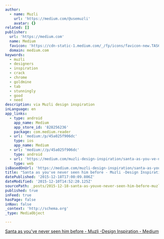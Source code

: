 ```yaml
---
author:
  - name: Muzli
    url: 'https://medium.com/@usemuzli'
    avatar: {}
related: []
publisher:
  url: 'https://medium.com'
  name: Medium
  favicon: 'https://cdn-static-1.medium.com/_/fp/icons/favicon-new.TAS6uQ-Y7kcKgi0xjcYHXw.ico'
  domain: medium.com
keywords:
  - muzli
  - designers
  - inspiration
  - crack
  - chrome
  - goldmine
  - tab
  - stunningly
  - good
  - need
description: via Muzli design inspiration
inLanguage: en
app_links:
  - type: android
    app_name: Medium
    app_store_id: '828256236'
    package: com.medium.reader
  - url: 'medium:/p/45a025f906dc'
    type: ios
    app_name: Medium
  - url: 'medium://p/45a025f906dc'
    type: android
  - url: 'https://medium.com/muzli-design-inspiration/santa-as-you-ve-never-seen-it-before-45a025f906dc'
    type: web
isBasedOnUrl: 'https://medium.com/muzli-design-inspiration/santa-as-you-ve-never-seen-it-before-45a025f906dc#.i5yi5o2ij'
title: "Santa as you've never seen him before - Muzli -Design Inspiration"
datePublished: '2015-12-18T17:00:09.806Z'
dateModified: '2015-12-10T14:52:20.125Z'
sourcePath: _posts/2015-12-18-santa-as-youve-never-seen-him-before-muzli-design-inspir.md
published: true
inFeed: true
hasPage: false
inNav: false
_context: 'http://schema.org'
_type: MediaObject

---
```

[Santa as you've never seen him before - Muzli -Design Inspiration - Medium][0]

[0]: https://medium.com/muzli-design-inspiration/santa-as-you-ve-never-seen-it-before-45a025f906dc